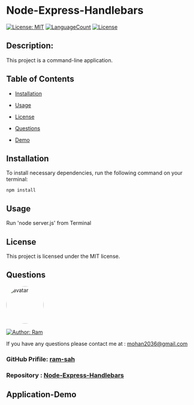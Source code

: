# Node-Express-Handlebars

[![License: MIT](https://img.shields.io/badge/License-MIT-green.svg)](https://opensource.org/licenses/MIT)
[![LanguageCount](https://img.shields.io/github/languages/count/ram-sah/Node-Express-Handlebars)](https://github.com/ram-sah/Node-Express-Handlebars)
[![License](https://img.shields.io/github/repo-size/ram-sah/Node-Express-Handlebars?logo=gitHub)](https://github.com/ram-sah/Node-Express-Handlebars)

## Description: 

This project is a command-line application. 
         
## Table of Contents
       
* [Installation](#installation)
            
* [Usage](#usage)
            
* [License](#license)
            
* [Questions](#Questions)

* [Demo](#Application-Demo)
         
## Installation
            
To install necessary dependencies, run the following command on your terminal:
            
```
npm install
```
        
## Usage
            
Run 'node server.js' from Terminal

## License 
            
This project is licensed under the MIT license.

## Questions
            
<img src="https://github.com/ram-sah.png" alt="avatar" style="border-radius: 50px" width="100" />

[![Author: Ram](https://img.shields.io/badge/Author-RamSah-red.svg)](https://github.com/ram-sah)  
       
If you have any questions please contact me at : mohan2036@gmail.com
### GitHub Prifile: [ram-sah](https://github.com/ram-sah) 
### Repository : [Node-Express-Handlebars](https://github.com/ram-sah/Node-Express-Handlebars)


## Application-Demo 
